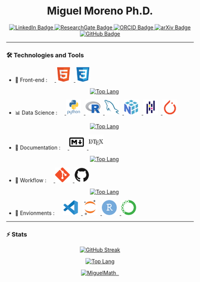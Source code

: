 

<!-- 
### Hi there 👋
<img srcc="" width="100"/>
-->

<div id="header" align="center">
  <h1>Miguel Moreno Ph.D.</h1>
  <div id="badges">
    <a href="https://www.linkedin.com/in/miguel-math/">
      <img src="https://img.shields.io/badge/LinkedIn-blue?logo=linkedin&logoColor=white&style=plastic" alt="LinkedIn Badge"/>
    </a>
    <a href="https://www.researchgate.net/profile/Miguel-Moreno-34">
      <img src="https://img.shields.io/badge/ResearchGate-9cf?logo=ResearchGate&logoColor=white&style=plastic" alt="ResearchGate Badge"/>
    </a>
    <a href="https://orcid.org/0000-0001-5180-2327">
     <img src="https://img.shields.io/badge/ORCID-green?logo=ORCID&logoColor=white&style=plastic" alt="ORCID Badge"/>
    </a>
    <a href="https://arxiv.org/search/math?query=Moreno%2C+Miguel&searchtype=author&abstracts=show&order=-announced_date_first&size=50">
      <img src="https://img.shields.io/badge/arXiv-red?logo=arXiv&logoColor=white&style=plastic" alt="arXiv Badge"/>
    </a>
    <a href="https://github.com/Miguelwan?tab=repositories">
     <img src="https://img.shields.io/badge/GitHub-white?logo=GitHub&logoColor=black&style=plastic" alt="GitHub Badge"/>
    </a>
  </div>

</div>

---

### 🛠️ Technologies and Tools
<div>

  - :art: Front-end : &nbsp;&nbsp;&nbsp;&nbsp;<a href="https://en.wikipedia.org/wiki/HTML">
  <img src="https://github.com/devicons/devicon/blob/master/icons/html5/html5-original.svg" alt="HTML" width="40" height="40"/></a>&nbsp;&nbsp;<a href="https://en.wikipedia.org/wiki/CSS">
  <img src="https://github.com/devicons/devicon/blob/master/icons/css3/css3-original.svg" alt="CSS" width="40" height="40"/></a>&nbsp;&nbsp;<p align="center">[![Top Lang](https://github-readme-stats.vercel.app/api/top-langs/?username=Miguelwan&layout=compact&theme=tokyonight&border_radius=8&langs_count=9&hide=jupyter%20notebook,python,R,Markdown&count_private=true)](https://github.com/anuraghazra/github-readme-stats)</p>
  
  - :bar_chart: Data Science : &nbsp;&nbsp;&nbsp;&nbsp;<a href="https://en.wikipedia.org/wiki/Python_(programming_language)">
    <img src="https://github.com/devicons/devicon/blob/master/icons/python/python-original-wordmark.svg" alt="Python" width="40" height="40"/></a>&nbsp;&nbsp;<a href="https://en.wikipedia.org/wiki/R_(programming_language)">
    <img src="https://github.com/devicons/devicon/blob/master/icons/r/r-original.svg" alt="R" width="40" height="40"/></a>&nbsp;&nbsp;<a href="https://en.wikipedia.org/wiki/MySQL">
    <img src="https://github.com/devicons/devicon/blob/master/icons/mysql/mysql-original.svg" alt="MySQL" width="40" height="40"/></a>&nbsp;&nbsp;<a href="https://en.wikipedia.org/wiki/NumPy">
    <img src="https://github.com/devicons/devicon/blob/master/icons/numpy/numpy-original.svg" alt="NumPy" width="40" height="40"/></a>&nbsp;&nbsp;<a href="https://en.wikipedia.org/wiki/Pandas_(software)">
    <img src="https://github.com/devicons/devicon/blob/master/icons/pandas/pandas-original.svg" alt="Pandas" width="40" height="40"/></a>&nbsp;&nbsp;<a href="https://en.wikipedia.org/wiki/PyTorch">
    <img src="https://github.com/devicons/devicon/blob/master/icons/pytorch/pytorch-original.svg" alt="Pytorch" width="40" height="40"/></a>&nbsp;&nbsp;<p align="center">[![Top Lang](https://github-readme-stats.vercel.app/api/top-langs/?username=Miguelwan&layout=compact&theme=tokyonight&border_radius=8&langs_count=9&hide=jupyter%20notebook,html,css,Markdown&count_private=true)](https://github.com/anuraghazra/github-readme-stats)</p>
  
  - :book: Documentation : &nbsp;&nbsp;&nbsp;&nbsp;<a href="https://en.wikipedia.org/wiki/Markdown">
    <img src="https://github.com/devicons/devicon/blob/master/icons/markdown/markdown-original.svg" alt="Markdown" width="40" height="40"/></a>&nbsp;&nbsp;<a href="https://en.wikipedia.org/wiki/LaTeX">
    <img src="https://github.com/devicons/devicon/blob/master/icons/latex/latex-original.svg" alt="Latex" width="40" height="40"/></a>&nbsp;&nbsp;<p align="center">[![Top Lang](https://github-readme-stats.vercel.app/api/top-langs/?username=Miguelwan&layout=compact&theme=tokyonight&border_radius=8&langs_count=9&hide=jupyter%20notebook,html,css,python,R&count_private=true)](https://github.com/anuraghazra/github-readme-stats)</p>
    
  - :rocket: Workflow : &nbsp;&nbsp;&nbsp;&nbsp;<a href="https://en.wikipedia.org/wiki/Git">
    <img src="https://github.com/devicons/devicon/blob/master/icons/git/git-original.svg" alt="Git" width="40" height="40"/></a>&nbsp;&nbsp;<a href="https://en.wikipedia.org/wiki/GitHub">
    <img src="https://github.com/devicons/devicon/blob/master/icons/github/github-original.svg" alt="GitHub" width="40" height="40"/></a>&nbsp;&nbsp;<p align="center">[![Top Lang](https://github-readme-stats.vercel.app/api/top-langs/?username=Miguelwan&layout=compact&theme=tokyonight&border_radius=8&langs_count=9&&count_private=true)](https://github.com/anuraghazra/github-readme-stats)</p>
  
  - :seedling: Envionments : &nbsp;&nbsp;&nbsp;&nbsp; <a href="https://en.wikipedia.org/wiki/Visual_Studio_Code">
    <img src="https://github.com/devicons/devicon/blob/master/icons/vscode/vscode-original.svg" alt="VSCode" width="40" height="40"/></a>&nbsp;&nbsp;<a href="https://en.wikipedia.org/wiki/Project_Jupyter">
    <img src="https://github.com/devicons/devicon/blob/master/icons/jupyter/jupyter-original.svg" alt="Jupyter" width="40" height="40"/></a>&nbsp;&nbsp;<a href="https://en.wikipedia.org/wiki/RStudio">
    <img src="https://github.com/devicons/devicon/blob/master/icons/rstudio/rstudio-original.svg" alt="Rstudio" width="40" height="40"/></a>&nbsp;&nbsp;<a href="https://en.wikipedia.org/wiki/Anaconda_(Python_distribution)">
    <img src="https://github.com/devicons/devicon/blob/master/icons/anaconda/anaconda-original.svg" alt="Anaconda" width="40" height="40"/></a>
  

  
</div>

  

  
---

### :zap: Stats 

  

<div align="center">


  [![GitHub Streak](http://github-readme-streak-stats.herokuapp.com?user=Miguelwan&theme=tokyonight&border_radius=8&count_private=true&card_width=300)](https://git.io/streak-stats)
  
  [![Top Lang](https://github-readme-stats.vercel.app/api?username=Miguelwan&theme=tokyonight&border_radius=8&count_private=true&show_icons=true&card_width=500)](https://github.com/anuraghazra/github-readme-stats)


</div>


<div id="Fotter" align="center">
  <a href="https://www.miguelmath.com">
    <img src="https://img.shields.io/badge/MiguelMath-green&style=plastic" alt="MiguelMath"/>&nbsp;
  </a>
  <img src="https://komarev.com/ghpvc/?username=Miguelwan&style=flat-square&color=blue" alt=""/>
</div>



<!--

**Miguelwan/Miguelwan** is a ✨ _special_ ✨ repository because its `README.md` (this file) appears on your GitHub profile.

Here are some ideas to get you started:

- 🔭 I’m currently working on ...
- 🌱 I’m currently learning ...
- 👯 I’m looking to collaborate on ...
- 🤔 I’m looking for help with ...
- 💬 Ask me about ...
- 📫 How to reach me: ...
- 😄 Pronouns: ...
- ⚡ Fun fact: ...
-->
